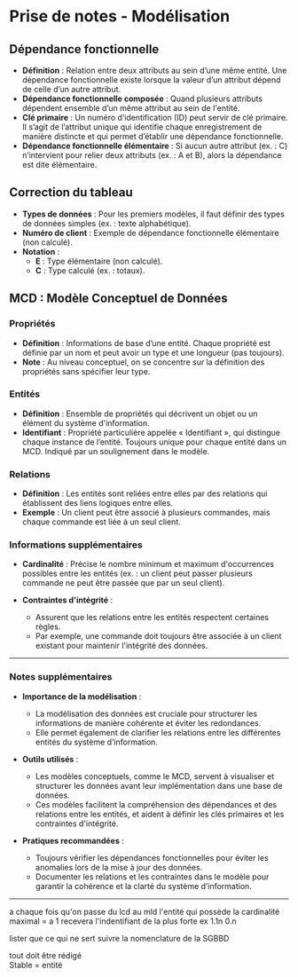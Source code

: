 # Prise de notes - Modélisation

## Dépendance fonctionnelle

- **Définition** : Relation entre deux attributs au sein d’une même entité. Une dépendance fonctionnelle existe lorsque la valeur d’un attribut dépend de celle d’un autre attribut.
- **Dépendance fonctionnelle composée** : Quand plusieurs attributs dépendent ensemble d’un même attribut au sein de l'entité.
- **Clé primaire** : Un numéro d’identification (ID) peut servir de clé primaire. Il s’agit de l’attribut unique qui identifie chaque enregistrement de manière distincte et qui permet d’établir une dépendance fonctionnelle.
- **Dépendance fonctionnelle élémentaire** : Si aucun autre attribut (ex. : C) n’intervient pour relier deux attributs (ex. : A et B), alors la dépendance est dite élémentaire.

## Correction du tableau

- **Types de données** : Pour les premiers modèles, il faut définir des types de données simples (ex. : texte alphabétique).
- **Numéro de client** : Exemple de dépendance fonctionnelle élémentaire (non calculé).
- **Notation** :
  - **E** : Type élémentaire (non calculé).
  - **C** : Type calculé (ex. : totaux).

## MCD : Modèle Conceptuel de Données

### Propriétés

- **Définition** : Informations de base d’une entité. Chaque propriété est définie par un nom et peut avoir un type et une longueur (pas toujours).
- **Note** : Au niveau conceptuel, on se concentre sur la définition des propriétés sans spécifier leur type.

### Entités

- **Définition** : Ensemble de propriétés qui décrivent un objet ou un élément du système d'information.
- **Identifiant** : Propriété particulière appelée « Identifiant », qui distingue chaque instance de l’entité. Toujours unique pour chaque entité dans un MCD. Indiqué par un soulignement dans le modèle.

### Relations

- **Définition** : Les entités sont reliées entre elles par des relations qui établissent des liens logiques entre elles.
- **Exemple** : Un client peut être associé à plusieurs commandes, mais chaque commande est liée à un seul client.

### Informations supplémentaires

- **Cardinalité** : Précise le nombre minimum et maximum d'occurrences possibles entre les entités (ex. : un client peut passer plusieurs commande ne peut être passée que par un seul client).

- **Contraintes d'intégrité** : 
  - Assurent que les relations entre les entités respectent certaines règles.
  - Par exemple, une commande doit toujours être associée à un client existant pour maintenir l'intégrité des données.

---

### Notes supplémentaires

- **Importance de la modélisation** : 
  - La modélisation des données est cruciale pour structurer les informations de manière cohérente et éviter les redondances.
  - Elle permet également de clarifier les relations entre les différentes entités du système d’information.

- **Outils utilisés** : 
  - Les modèles conceptuels, comme le MCD, servent à visualiser et structurer les données avant leur implémentation dans une base de données.
  - Ces modèles facilitent la compréhension des dépendances et des relations entre les entités, et aident à définir les clés primaires et les contraintes d'intégrité.

- **Pratiques recommandées** :
  - Toujours vérifier les dépendances fonctionnelles pour éviter les anomalies lors de la mise à jour des données.
  - Documenter les relations et les contraintes dans le modèle pour garantir la cohérence et la clarté du système d’information.

---
a chaque fois qu'on passe du lcd au mld l'entité qui possède la cardinalité maximal = a 1 recevera l'indentifiant de la plus forte ex 1.1n 0.n 

lister que ce qui ne sert suivre la nomenclature de la SGBBD

tout doit être rédigé  
Stable = entité